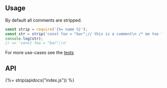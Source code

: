 ## Usage

By default all comments are stripped.

```js
const strip = require('{%= name %}');
const str = strip('const foo = "bar";// this is a comment\n /* me too *\/');
console.log(str);
// => 'const foo = "bar";\n'
```

For more use-cases see the [tests](./test/test.js)

## API
{%= strip(apidocs("index.js")) %}
